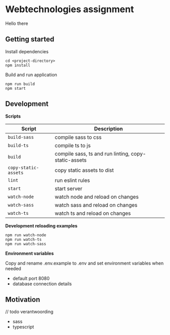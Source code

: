 # Webtechnologies assignment
Hello there

## Getting started
Install dependencies
```
cd <project-directory>
npm install
```

Build and run application
```
npm run build
npm start
```

## Development
**Scripts**

| Script | Description |
| --------- | --------- |
| `build-sass` | compile sass to css |
| `build-ts` |  compile ts to js |
| `build` | compile sass, ts and run linting, copy-static-assets |
| `copy-static-assets` | copy static assets to dist |
| `lint` | run eslint rules |
| `start` | start server |
| `watch-node` | watch node and reload on changes |
| `watch-sass` | watch sass and reload on changes |
| `watch-ts` | watch ts and reload on changes |

**Development reloading examples**
```
npm run watch-node
npm run watch-ts
npm run watch-sass
```

**Environment variables**

Copy and rename .env.example to .env and set environment variables when needed
- default port 8080
- database connection details

## Motivation
// todo verantwoording
- sass
- typescript
